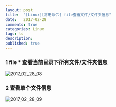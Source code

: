 ```yaml
---
layout: post
title:  "[Linux][常用命令] file查看文件/文件夹信息"
date:   2017-02-28
comments: true
categories: Linux
tags: ls
description:
published: true
---
```



### 1 file * 查看当前目录下所有文件/文件夹信息

<img src="{{ site.url }}/images/2017/02/28_08.png" alt="2017_02_28_08" />


### 2 查看单个文件信息

<img src="{{ site.url }}/images/2017/02/28_09.png" alt="2017_02_28_09" />


